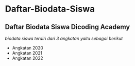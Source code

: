 Daftar-Biodata-Siswa
==
Daftar Biodata Siswa Dicoding Academy
--
*biodata siswa terdiri dari 3 angkatan yaitu sebagai berikut*
- Angkatan 2020
- Angkatan 2021
- Angkatan 2022
